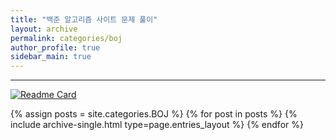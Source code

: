 ```yaml
---
title: "백준 알고리즘 사이트 문제 풀이"
layout: archive
permalink: categories/boj
author_profile: true
sidebar_main: true
---
```


***

[![Readme Card](https://github-readme-stats-psi-self.vercel.app/api/pin/?username=root-devvoo&repo=Algorithm&theme=tokyonight)](https://github.com/root-devvoo/Algorithm)

{% assign posts = site.categories.BOJ %}
{% for post in posts %} {% include archive-single.html type=page.entries_layout %} {% endfor %}